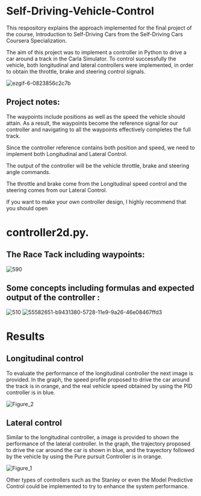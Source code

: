 # Self-Driving-Vehicle-Control

This respository explains the approach implemented for the final project of the course, Introduction to Self-Driving Cars from the Self-Driving Cars Coursera Specialization.

The aim of this project was to implement a controller in Python to drive a car around a track in the Carla Simulator. To control successfully the vehicle, both longitudinal and lateral controllers were implemented, in order to obtain the throttle, brake and steering control signals.

![ezgif-6-0823856c2c7b](https://user-images.githubusercontent.com/64086951/88726973-8fd0a700-d126-11ea-8b7a-4fc4fc05554f.gif)


## Project notes:
The waypoints include positions as well as the speed the vehicle should attain. As a result, the waypoints become the reference signal for our controller and navigating to all the waypoints effectively completes the full track.

Since the controller reference contains both position and speed, we need to implement both Longitudinal and Lateral Control.

The output of the controller will be the vehicle throttle, brake and steering angle commands.

The throttle and brake come from the Longitudinal speed control and the steering comes from our Lateral Control.

If you want to make your own controller design, I highly recommend that you should  open 
# controller2d.py.

## The Race Tack including waypoints:
![590](https://user-images.githubusercontent.com/64086951/88724909-27cc9180-d123-11ea-9ba4-1e8712c74add.jpg)

## Some concepts including formulas and expected output of the controller :

![510](https://user-images.githubusercontent.com/64086951/88725848-a413a480-d124-11ea-988a-71a70f8c0d44.jpg)
![55582651-b9431380-5728-11e9-9a26-46e08467ffd3](https://user-images.githubusercontent.com/64086951/88726005-e0df9b80-d124-11ea-9cca-fca55f7fec85.jpg)

# Results

## Longitudinal control
To evaluate the performance of the longitudinal controller the next image is provided. In the graph, the speed profile proposed to drive the car around the track is in orange, and the real vehicle speed obtained by using the PID controller is in blue.

![Figure_2](https://user-images.githubusercontent.com/64086951/88726231-43389c00-d125-11ea-8dce-c35b3a48fe8e.png)

## Lateral control
Similar to the longitudinal controller, a image is provided to shown the performance of the lateral controller. In the graph, the trajectory proposed to drive the car around the car is shown in blue, and the trayectory followed by the vehicle by using the Pure pursuit Controller is in orange.

![Figure_1](https://user-images.githubusercontent.com/64086951/88726320-66634b80-d125-11ea-9d9b-441f700459c0.png)

Other types of controllers such as the Stanley or even the Model Predictive Control could be implemented to try to enhance the system performance.

